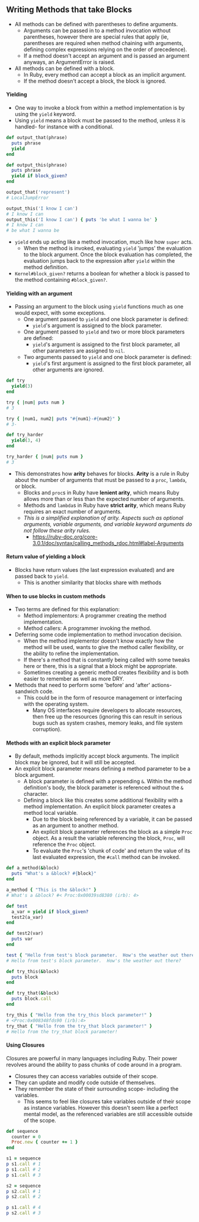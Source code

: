 ## Writing Methods that take Blocks

- All methods can be defined with parentheses to define arguments.
  - Arguments can be passed in to a method invocation without parentheses, however there are special rules that apply (ie, parentheses are required when method chaining with arguments, defining complex expressions relying on the order of precedence).
  - If a method doesn't accept an argument and is passed an argument anyways, an ArgumentError is raised.
- All methods can be defined with a block.
  - In Ruby, every method can accept a block as an implicit argument.
  - If the method doesn't accept a block, the block is ignored.

#### Yielding

- One way to invoke a block from within a method implementation is by using the `yield` keyword.
- Using `yield` means a block must be passed to the method, unless it is handled- for instance with a conditional.

```ruby
def output_that(phrase)
  puts phrase
  yield
end

def output_this(phrase)
  puts phrase
  yield if block_given?
end

output_that('represent')
# LocalJumpError

output_this('I know I can')
# I know I can
output_this('I know I can') { puts 'be what I wanna be' }
# I know I can
# be what I wanna be
```

- `yield` ends up acting like a method invocation, much like how `super` acts.
  - When the method is invoked, evaluating `yield` 'jumps' the evaluation to the block argument.  Once the block evaluation has completed, the evaluation jumps back to the expression after `yield` within the method definition.
- `Kernel#block_given?` returns a boolean for whether a block is passed to the method containing `#block_given?`.

#### Yielding with an argument

- Passing an argument to the block using `yield` functions much as one would expect, with some exceptions.
  - One argument passed to `yield` and one block parameter is defined:
    - `yield`'s argument is assigned to the block parameter.
  - One argument passed to `yield` and two or more block parameters are defined:
    - `yield`'s argument is assigned to the first block parameter, all other parameters are assigned to `nil`.
  - Two arguments passed to `yield` and one block parameter is defined:
    - `yield`'s first argument is assigned to the first block parameter, all other arguments are ignored.

```ruby
def try
  yield(3)
end

try { |num| puts num }
# 3

try { |num1, num2| puts "#{num1}-#{num2}" }
# 3-

def try_harder
  yield(3, 4)
end

try_harder { |num| puts num }
# 3
```

- This demonstrates how **arity** behaves for blocks.  **Arity** is a rule in Ruby about the number of arguments that must be passed to a `proc`, `lambda`, or block.
  - Blocks and `proc`s in Ruby have **lenient arity**, which means Ruby allows more than or less than the expected number of arguments.
  - Methods and `lambda`s in Ruby have **strict arity**, which means Ruby requires an exact number of arguments.
  - *This is a simplified explanation of arity.  Aspects such as optional arguments, variable arguments, and variable keyword arguments do not follow these arity rules.*
    - <https://ruby-doc.org/core-3.0.1/doc/syntax/calling_methods_rdoc.html#label-Arguments>

#### Return value of yielding a block

- Blocks have return values (the last expression evaluated) and are passed back to `yield`.
  - This is another similarity that blocks share with methods

#### When to use blocks in custom methods

- Two terms are defined for this explanation:
  - Method implementors: A programmer creating the method implementation.
  - Method callers: A programmer invoking the method.
- Deferring some code implementation to method invocation decision.
  - When the method implementor doesn't know exactly how the method will be used, wants to give the method caller flexibility, or the ability to refine the implementation.
  - If there's a method that is constantly being called with some tweaks here or there, this is a signal that a block might be appropriate.
  - Sometimes creating a generic method creates flexibility and is both easier to remember as well as more DRY.
- Methods that need to perform some 'before' and 'after' actions- sandwich code.
  - This could be in the form of resource management or interfacing with the operating system.
    - Many OS interfaces require developers to allocate resources, then free up the resources (ignoring this can result in serious bugs such as system crashes, memory leaks, and file system corruption).

#### Methods with an explicit block parameter

- By default, methods implicitly accept block arguments.  The implicit block may be ignored, but it will still be accepted.
- An explicit block parameter means defining a method parameter to be a block argument.
  - A block parameter is defined with a prepending `&`.  Within the method definition's body, the block parameter is referenced without the `&` character.
  - Defining a block like this creates some additional flexibility with a method implementation.  An explicit block parameter creates a method local variable.
    - Due to the block being referenced by a variable, it can be passed as an argument to another method.
    - An explicit block parameter references the block as a simple `Proc` object.  As a result the variable referencing the block, `Proc`, will reference the `Proc` object.
    - To evaluate the `Proc`'s 'chunk of code' and return the value of its last evaluated expression, the `#call` method can be invoked.

```ruby
def a_method(&block)
  puts "What's a &block? #{block}"
end

a_method { "This is the &block!" }
# What's a &block? #< Proc:0x00039sd8380 (irb): 4>
```

```ruby
def test
  a_var = yield if block_given?
  test2(a_var)
end

def test2(var)
  puts var
end

test { "Hello from test's block parameter.  How's the weather out there?" }
# Hello from test's block parameter.  How's the weather out there?
```

```ruby
def try_this(&block)
  puts block
end

def try_that(&block)
  puts block.call
end

try_this { "Hello from the try_this block parameter!" }
# <Proc:0x008348fds90 (irb):4>
try_that { "Hello from the try_that block parameter!" }
# Hello from the try_that block parameter!
```


#### Using Closures

Closures are powerful in many languages including Ruby.  Their power revolves around the ability to pass chunks of code around in a program.

- Closures they can access variables outside of their scope.
- They can update and modify code outside of themselves.
- They remember the state of their surrounding scope- including the variables.
  - This seems to feel like closures take variables outside of their scope as instance variables.  However this doesn't seem like a perfect mental model, as the referenced variables are still accessible outside of the scope.

```ruby
def sequence
  counter = 0
  Proc.new { counter += 1 }
end

s1 = sequence
p s1.call # 1
p s1.call # 2
p s1.call # 3

s2 = sequence
p s2.call # 1
p s2.call # 2

p s1.call # 4
p s2.call # 3
```
